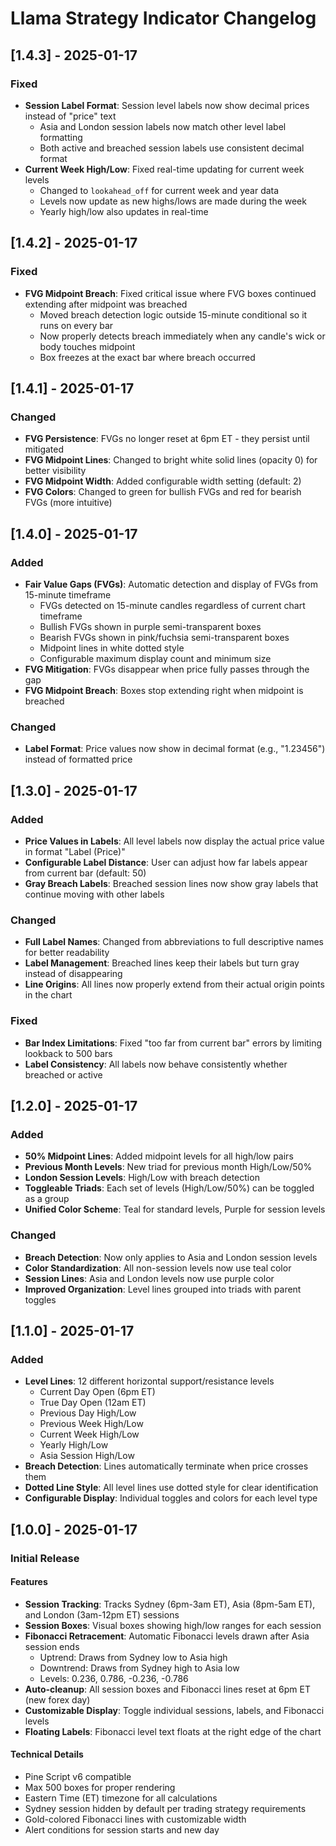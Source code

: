 # Llama Strategy Indicator Changelog

## [1.4.3] - 2025-01-17

### Fixed
- **Session Label Format**: Session level labels now show decimal prices instead of "price" text
  - Asia and London session labels now match other level label formatting
  - Both active and breached session labels use consistent decimal format
- **Current Week High/Low**: Fixed real-time updating for current week levels
  - Changed to `lookahead_off` for current week and year data
  - Levels now update as new highs/lows are made during the week
  - Yearly high/low also updates in real-time

## [1.4.2] - 2025-01-17

### Fixed
- **FVG Midpoint Breach**: Fixed critical issue where FVG boxes continued extending after midpoint was breached
  - Moved breach detection logic outside 15-minute conditional so it runs on every bar
  - Now properly detects breach immediately when any candle's wick or body touches midpoint
  - Box freezes at the exact bar where breach occurred

## [1.4.1] - 2025-01-17

### Changed
- **FVG Persistence**: FVGs no longer reset at 6pm ET - they persist until mitigated
- **FVG Midpoint Lines**: Changed to bright white solid lines (opacity 0) for better visibility
- **FVG Midpoint Width**: Added configurable width setting (default: 2)
- **FVG Colors**: Changed to green for bullish FVGs and red for bearish FVGs (more intuitive)

## [1.4.0] - 2025-01-17

### Added
- **Fair Value Gaps (FVGs)**: Automatic detection and display of FVGs from 15-minute timeframe
  - FVGs detected on 15-minute candles regardless of current chart timeframe
  - Bullish FVGs shown in purple semi-transparent boxes
  - Bearish FVGs shown in pink/fuchsia semi-transparent boxes
  - Midpoint lines in white dotted style
  - Configurable maximum display count and minimum size
- **FVG Mitigation**: FVGs disappear when price fully passes through the gap
- **FVG Midpoint Breach**: Boxes stop extending right when midpoint is breached

### Changed
- **Label Format**: Price values now show in decimal format (e.g., "1.23456") instead of formatted price

## [1.3.0] - 2025-01-17

### Added
- **Price Values in Labels**: All level labels now display the actual price value in format "Label (Price)"
- **Configurable Label Distance**: User can adjust how far labels appear from current bar (default: 50)
- **Gray Breach Labels**: Breached session lines now show gray labels that continue moving with other labels

### Changed
- **Full Label Names**: Changed from abbreviations to full descriptive names for better readability
- **Label Management**: Breached lines keep their labels but turn gray instead of disappearing
- **Line Origins**: All lines now properly extend from their actual origin points in the chart

### Fixed
- **Bar Index Limitations**: Fixed "too far from current bar" errors by limiting lookback to 500 bars
- **Label Consistency**: All labels now behave consistently whether breached or active

## [1.2.0] - 2025-01-17

### Added
- **50% Midpoint Lines**: Added midpoint levels for all high/low pairs
- **Previous Month Levels**: New triad for previous month High/Low/50%
- **London Session Levels**: High/Low with breach detection
- **Toggleable Triads**: Each set of levels (High/Low/50%) can be toggled as a group
- **Unified Color Scheme**: Teal for standard levels, Purple for session levels

### Changed
- **Breach Detection**: Now only applies to Asia and London session levels
- **Color Standardization**: All non-session levels now use teal color
- **Session Lines**: Asia and London levels now use purple color
- **Improved Organization**: Level lines grouped into triads with parent toggles

## [1.1.0] - 2025-01-17

### Added
- **Level Lines**: 12 different horizontal support/resistance levels
  - Current Day Open (6pm ET)
  - True Day Open (12am ET)
  - Previous Day High/Low
  - Previous Week High/Low
  - Current Week High/Low
  - Yearly High/Low
  - Asia Session High/Low
- **Breach Detection**: Lines automatically terminate when price crosses them
- **Dotted Line Style**: All level lines use dotted style for clear identification
- **Configurable Display**: Individual toggles and colors for each level type

## [1.0.0] - 2025-01-17

### Initial Release

#### Features
- **Session Tracking**: Tracks Sydney (6pm-3am ET), Asia (8pm-5am ET), and London (3am-12pm ET) sessions
- **Session Boxes**: Visual boxes showing high/low ranges for each session
- **Fibonacci Retracement**: Automatic Fibonacci levels drawn after Asia session ends
  - Uptrend: Draws from Sydney low to Asia high
  - Downtrend: Draws from Sydney high to Asia low
  - Levels: 0.236, 0.786, -0.236, -0.786
- **Auto-cleanup**: All session boxes and Fibonacci lines reset at 6pm ET (new forex day)
- **Customizable Display**: Toggle individual sessions, labels, and Fibonacci levels
- **Floating Labels**: Fibonacci level text floats at the right edge of the chart

#### Technical Details
- Pine Script v6 compatible
- Max 500 boxes for proper rendering
- Eastern Time (ET) timezone for all calculations
- Sydney session hidden by default per trading strategy requirements
- Gold-colored Fibonacci lines with customizable width
- Alert conditions for session starts and new day